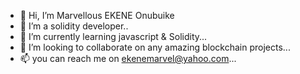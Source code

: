 - 👋 Hi, I’m Marvellous EKENE Onubuike
- 👀 I’m a solidity developer..
- 🌱 I’m currently learning javascript & Solidity...
- 💞️ I’m looking to collaborate on any amazing blockchain projects...
- 📫 you can reach me on ekenemarvel@yahoo.com...

<!---
el-ken/el-ken is a ✨ special ✨ repository because its `README.md` (this file) appears on your GitHub profile.
You can click the Preview link to take a look at your changes.
--->
